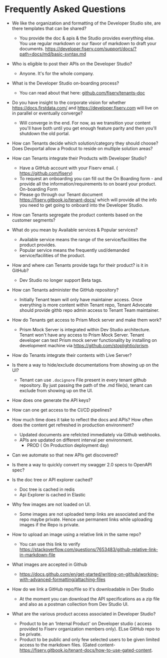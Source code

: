 # Frequently Asked Questions

* We like the organization and formatting of the Developer Studio site, are there templates that can be shared?
  * You provide the doc & apis & the Studio provides everything else.  You use regular markdown or our flavor of markdown to draft your documents. https://developer.fiserv.com/support/docs/?path=docs/md/basic-syntax.md

* Who is eligible to post their APIs on the Developer Studio?
  * Anyone.  It's for the whole company.

* What is the Developer Studio on-boarding process?
  * You can read about that here: [github.com/fiserv/tenants-doc](https://fiserv.gitbook.io/tenant-docs/)

* Do you have insight to the corporate vision for whether https://docs.firstdata.com/ and https://developer.fiserv.com will live on in parallel or eventually converge?
  * Will converge in the end.  For now, as we transition your content you'll have both until you get enough feature parity and then you'll shutdown the old portal.

* How can Tenants decide which solution/category they should choose? Does Devportal allow a Prodcut to reside on multiple solution areas?

* How can Tenants integrate their Products with Developer Studio?
   * Have a GitHub account with your Fiserv email. ( https://github.com/fiserv)
   * To request an onboarding you can fill out the On Boarding form - and provide all the information/requirements  to on board your product. On-boarding Form
   * Please go through our Tenant document https://fiserv.gitbook.io/tenant-docs/ which will provide all the info you need to get going to onboard into the Developer Studio. 


* How can Tenants segregate the product contents based on the customer segments?


* What do you mean by Available services & Popular services?
   * Available service means the range of the service/facilities the product provides.
   * Popular service means the frequently usd/demanded service/facilities of the product.


* How and where can Tenants provide tags for their product? is it in GitHub?
   * Dev Studio no longer support Beta tags.


* How can Tenants administer the GitHub repository?
   * Initially Tenant team will only have maintainer access. Once everything is more content within Tenant repo, Tenant Advocate should provide        githb repo admin access to Tenant Team maintainer. 


* How do Tenants get access to Prism Mock server and make them work?
  * Prism Mock Server is integrated within Dev Studio architecture. Tenant won't have any access to Prism Mock Server. Tenant developer can test Prism       mock server functionality by installing on development machine via https://github.com/stoplightio/prism. 

* How do Tenants integrate their contents with Live Server?
  

* Is there a way to hide/exclude documentations from showing up on the UI?
  * Tenant can use `.docignore` File present in every tenant github repository. By just passing the path of the .md file(s), tenant can exclude from showing up on the UI. 

* How does one generate the API keys?


* How can one get access to the CI/CD pipelines?


* How much time does it take to reflect the docs and APIs? How often does the content get refreshed in production environment?
  * Updated documents are refelcted immediately via Github webhooks.
  * APIs are updated on different interval per environment.
     - PROD ( On Production deployment day)

* Can we automate so that new APIs get discovered?


* Is there a way to quickly convert my swagger 2.0 specs to OpenAPI spec?


* Is the doc tree or API explorer cached?
  * Doc tree is cached in redis
  * Api Explorer is cached in Elastic


* Why few images are not loaded on UI.
  * Some images are not uploaded temp links are associated and the repo maybe private. Hence use permanent links while uploading images if the Repo is private.

* How to upload an image using a relative link in the same repo?
  * You can use this link to verify  https://stackoverflow.com/questions/7653483/github-relative-link-in-markdown-file


* What  images are accepted in Github
  * https://docs.github.com/en/get-started/writing-on-github/working-with-advanced-formatting/attaching-files
 

* How do we link a GitHub repo/file so it's downloadable in Dev Studio
  * At the moment you can download the API specifications as a zip file and also as a postman collection from Dev Studio UI.

* What are the various product access associated in Developer Studio?
  * Product to be an ‘Internal Product' on Developer studio ( access provided to Fiserv organization members only). ELse GitHub repo to be private.
  * Product to be public and only few selected users to be given limited access to the markdown files. (Gated content- https://fiserv.gitbook.io/tenant-docs/how-to-use-gated-content.


